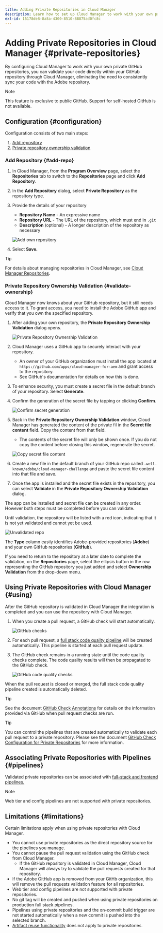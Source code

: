```yaml
---
title: Adding Private Repositories in Cloud Manager
description: Learn how to set up Cloud Manager to work with your own private GitHub repositories.
exl-id: 15178de8-8a8a-4300-8510-88875ad0fc8c
---
```


# Adding Private Repositories in Cloud Manager {#private-repositories}

By configuring Cloud Manager to work with your own private GitHub repositories, you can validate your code directly within your GitHub repository through Cloud Manager, eliminating the need to consistently sync your code with the Adobe repository.

>[!NOTE]
>
>This feature is exclusive to public GitHub. Support for self-hosted GitHub is not available.

## Configuration {#configuration}

Configuration consists of two main steps:

1. [Add repository](#add-repo)
1. [Private repository ownership validation](#validate-ownership)

### Add Repository {#add-repo}

1. In Cloud Manager, from the **Program Overview** page, select the **Repositories** tab to switch to the **Repositories** page and click **Add Repository**.

1. In the **Add Repository** dialog, select **Private Repository** as the repository type.

1. Provide the details of your repository

   * **Repository Name** - An expressive name
   * **Repository URL** - The URL of the repository, which must end in `.git`
   * **Description** (optional) - A longer description of the repository as necessary

   ![Add own repository](/help/implementing/cloud-manager/assets/repos/add-own-github.png)

1. Select **Save**.

>[!TIP]
>
>For details about managing repositories in Cloud Manager, see [Cloud Manager Repositories](/help/implementing/cloud-manager/managing-code/cloud-manager-repositories.md).

### Private Repository Ownership Validation {#validate-ownership}

Cloud Manager now knows about your GitHub repository, but it still needs access to it. To grant access, you need to install the Adobe GitHub app and verify that you own the specified repository.

1. After adding your own repository, the **Private Repository Ownership Validation** dialog opens.

   ![Private Repository Ownership Validation](/help/implementing/cloud-manager/assets/repos/private-repo-validate.png)

1. Cloud Manager uses a GitHub app to securely interact with your repository.
   * An owner of your GitHub organization must install the app located at `https://github.com/apps/cloud-manager-for-aem` and grant access to the repository.
   * See GitHub's documentation for details on how this is done.

1. To enhance security, you must create a secret file in the default branch of your repository. Select **Generate**.

1. Confirm the generation of the secret file by tapping or clicking **Confirm**.

    ![Confirm secret generation](/help/implementing/cloud-manager/assets/repos/confirm-generation.png)

1. Back in the **Private Repository Ownership Validation** window, Cloud Manager has generated the content of the private fil in the **Secret file content** field. Copy the content from that field.

    * The contents of the secret file will only be shown once. If you do not copy the content before closing this window, regenerate the secret.

    ![Copy secret file content](/help/implementing/cloud-manager/assets/repos/new-secret.png)

1. Create a new file in the default branch of your GitHub repo called `.well-known/adobe/cloud-manager-challenge` and paste the secret file content into that file and save.

1. Once the app is installed and the secret file exists in the repository, you can select **Validate** in the **Private Repository Ownership Validation** dialog.

The app can be installed and secret file can be created in any order. However both steps must be completed before you can validate.

Until validation, the repository will be listed with a red icon, indicating that it is not yet validated and cannot yet be used.

![Unvalidated repo](/help/implementing/cloud-manager/assets/repos/unvalidated-repo.png)

The **Type** column easily identifies Adobe-provided repositories (**Adobe**) and your own GitHub repositories (**GitHub**).

If you need to return to the repository at a later date to complete the validation, on the **Repositories** page, select the ellipsis button in the row representing the GitHub repository you just added and select **Ownership Validation** from the drop-down menu.

## Using Private Repositories with Cloud Manager {#using}

After the GitHub repository is validated in Cloud Manager the integration is completed and you can use the repository with Cloud Manager.

1. When you create a pull request, a GitHub check will start automatically.

    ![GitHub checks](/help/implementing/cloud-manager/assets/repos/github-checks.png)

1. For each pull request, a [full stack code quality pipeline](/help/implementing/cloud-manager/configuring-pipelines/introduction-ci-cd-pipelines.md) will be created automatically. This pipeline is started at each pull request update.

1. The GitHub check remains in a running state until the code quality checks complete. The code quality results will then be propagated to the GitHub check.

    ![GitHub code quality checks](/help/implementing/cloud-manager/assets/repos/github-code-quality.png)

When the pull request is closed or merged, the full stack code quality pipeline created is automatically deleted.

>[!TIP]
>
>See the document [GitHub Check Annotations](github-annotations.md) for details on the information provided via GitHub when pull request checks are run.

>[!TIP]
>
>You can control the pipelines that are created automatically to validate each pull request to a private repository. Please see the document [GitHub Check Configuration for Private Repositories](github-check-config.md) for more information.

## Associating Private Repositories with Pipelines {#pipelines}

Validated private repositories can be associated with [full-stack and frontend pipelines.](/help/implementing/cloud-manager/configuring-pipelines/introduction-ci-cd-pipelines.md)

>[!NOTE]
>
>Web tier and config pipelines are not supported with private repositories.

## Limitations {#limitations}

Certain limitations apply when using private repositories with Cloud Manager.

* You cannot use private repositories as the direct repository source for the pipelines you manage.
* You cannot pause the pull request validation using the GitHub check from Cloud Manager.
  * If the GitHub repository is validated in Cloud Manager, Cloud Manager will always try to validate the pull requests created for that repository.
* If the Adobe GitHub app is removed from your GitHb organization, this will remove the pull requests validation feature for all repositories.
* Web tier and config pipelines are not supported with private repositories.
* No git tag will be created and pushed when using private repositories on production full stack pipelines.
* Pipelines using private repositories and the on-commit build trigger are not started automatically when a new commit is pushed into the selected branch.
* [Artifact reuse functionality](/help/implementing/cloud-manager/getting-access-to-aem-in-cloud/setting-up-project.md#build-artifact-reuse) does not apply to private repositories.
